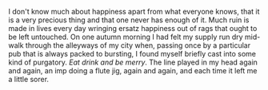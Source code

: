 I don't know much about happiness apart from what everyone knows, that it is a very precious thing and that one never has enough of it. Much ruin is made in lives every day wringing ersatz happiness out of rags that ought to be left untouched. On one autumn morning I had felt my supply run dry mid-walk through the alleyways of my city when, passing once by a particular pub that is always packed to bursting, I found myself briefly cast into some kind of purgatory. *Eat drink and be merry*. The line played in my head again and again, an imp doing a flute jig, again and again, and each time it left me a little sorer.